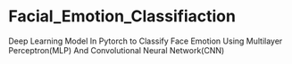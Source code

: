 # Facial_Emotion_Classifiaction
Deep Learning Model In Pytorch to Classify Face Emotion Using Multilayer Perceptron(MLP) And Convolutional Neural Network(CNN)
